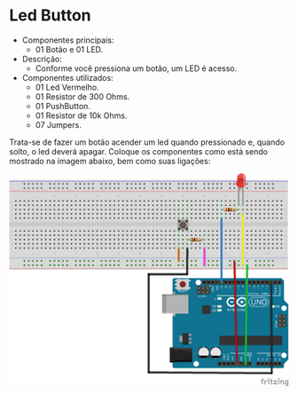 # Led Button

* Componentes principais:
    * 01 Botão e 01 LED.
* Descrição:
    * Conforme você pressiona um botão, um LED é acesso.
* Componentes utilizados:
    * 01 Led Vermelho.
    * 01 Resistor de 300 Ohms.
    * 01 PushButton.
    * 01 Resistor de 10k Ohms.
    * 07 Jumpers.

Trata-se de fazer um botão acender um led quando pressionado e, quando solto, o led deverá apagar. Coloque os componentes como está sendo mostrado na imagem abaixo, bem como suas ligações:

<img alt="ledPushButton" title="#ledPushButton" src="./ledPushButton.png" width="600px">
